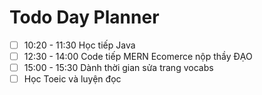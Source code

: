 

# Todo Day Planner

- [ ] 10:20 - 11:30 Học tiếp Java
- [ ] 12:30 - 14:00 Code tiếp MERN Ecomerce nộp thầy ĐẠO
- [ ] 15:00 - 15:30 Dành thời gian sửa trang vocabs
- [ ] Học Toeic và luyện đọc